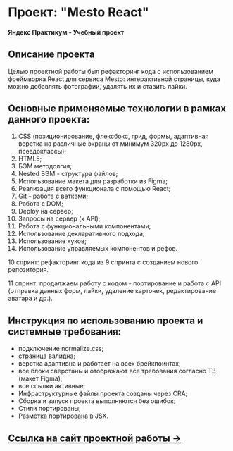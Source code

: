 # Проект: "Mesto React"
#### Яндекс Практикум - Учебный проект
## Описание проекта
Целью проектной работы был рефакторинг кода с использованием фреймворка React для сервиса Mesto: интерактивной страницы, куда можно добавлять фотографии, удалять их и ставить лайки.


## Основные применяемые технологии в рамках данного проекта:
  1. CSS (позиционирование, флексбокс, грид, формы, адаптивная верстка на различные экраны от минимум 320рх до 1280рх, псевдоклассы);
  2. HTML5;
  3. БЭМ методолгия;
  4. Nested БЭМ - структура файлов;
  5. Использование макета для разработки из Figma;
  6. Реализация всего функционала с помощью React;
  7. Git - работа с ветками;
  8. Работа с DOM;
  9. Deploy на сервер;
  10. Запросы на сервер (к API);
  11. Работа с функциональными компонентами;
  12. Использование декларативного подхода;
  13. Использование хуков;
  14. Использование управляемых компонентов и рефов.

  10 спринт: рефакторинг кода из 9 спринта с созданием нового репозитория.

  11 спринт: продалжаем работу с кодом - портирование и работа с API (отправка данных форм, лайки, удаление карточек, редактирование аватара и др.).


## Инструкция по использованию проекта и системные требования:
- подключение normalize.css;
- страница валидна;
- верстка адаптивна и работает на всех брейкпоинтах;
- все блоки сверстаны и отображают все требования согласно ТЗ (макет Figma);
- все ссылки активные;
- Инфраструктурные файлы проекта созданы через CRA;
- Сборка и запуск проекта выполняются без ошибок;
- Стили портированы;
- Разметка портирована в JSX.


## [Ссылка на сайт проектной работы &rarr;](https://olpom.github.io/mesto-react/)